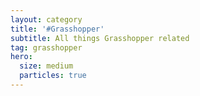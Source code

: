 ```yaml
---
layout: category
title: '#Grasshopper'
subtitle: All things Grasshopper related
tag: grasshopper
hero:
  size: medium
  particles: true
---
```

